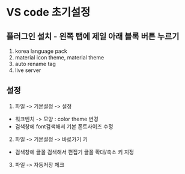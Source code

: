 # VS code 초기설정

## 플러그인 설치 - 왼쪽 탭에 제일 아래 블록 버튼 누르기
1. korea language pack
2. material icon theme, material theme
3. auto rename tag
4. live server

## 설정
1. 파일 -> 기본설정 -> 설정
- 워크벤치 -> 모양 : color theme 변경
- 검색창에 font검색해서 기본 폰트사이즈 수정
2. 파일 -> 기본설정 -> 바로가기 키
- 검색창에 글꼴 검색해서 편집기 글꼴 확대/축소 키 지정
3. 파일 -> 자동저장 체크